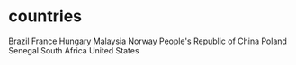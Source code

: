 # countries
Brazil
France
Hungary
Malaysia
Norway
People's Republic of China
Poland
Senegal
South Africa
United States

